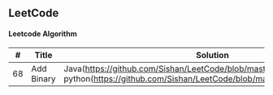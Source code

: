 ## LeetCode
#### Leetcode Algorithm

| # | Title | Solution | Difficulty|
|-------|----------|----------|--------|
| 68 | Add Binary | Java(https://github.com/Sishan/LeetCode/blob/master/Easy/AddBinary_java), python(https://github.com/Sishan/LeetCode/blob/master/Easy/AddBinary_py) | Easy|
